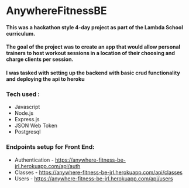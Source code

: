 # AnywhereFitnessBE

#### This was a hackathon style 4-day project as part of the Lambda School curriculum.
#### The goal of the project was to create an app that would allow personal trainers to host workout sessions in a location of their choosing and charge clients per session.
#### I was tasked with setting up the backend with basic crud functionality and deploying the api to heroku
### Tech used :
* Javascript
* Node.js
* Express.js
* JSON Web Token
* Postgresql

### Endpoints setup for Front End:
* Authentication - https://anywhere-fitness-be-jrl.herokuapp.com/api/auth
* Classes - https://anywhere-fitness-be-jrl.herokuapp.com/api/classes
* Users - https://anywhere-fitness-be-jrl.herokuapp.com/api/users
